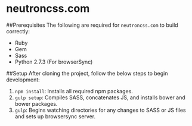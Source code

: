 # neutroncss.com

##Prerequisites
The following are required for `neutroncss.com` to build correctly:

* Ruby
* Gem
* Sass
* Python 2.7.3 (For browserSync)

##Setup
After cloning the project, follow the below steps to begin development:

1. `npm install`: Installs all required npm packages.
2. `gulp setup`: Compiles SASS, concatenates JS, and installs bower and bower packages.
3. `gulp`: Begins watching directories for any changes to SASS or JS files and sets up browsersync server.
